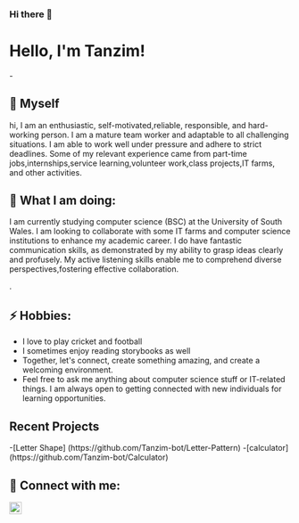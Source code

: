 ### Hi there 👋
<h1>Hello, I'm Tanzim!</h1>
- <h2>🔭 Myself</h2>
  <p>hi, I am an enthusiastic, self-motivated,reliable, responsible, and hard-working person. I am a mature team worker and adaptable to all challenging situations. I am able to work well under pressure and adhere to strict deadlines. Some of my relevant experience came from part-time jobs,internships,service learning,volunteer work,class projects,IT farms, and other activities.</p>

  <h2>👨 What I am doing:</h2>
  <p>I am currently studying computer science (BSC) at the University of South Wales. I am looking to collaborate with some IT farms and computer science institutions to enhance my academic career. I do have fantastic communication skills, as demonstrated by my ability to grasp ideas clearly and profusely. My active listening skills enable me to comprehend diverse perspectives,fostering effective collaboration.</p>.
    
<h2>⚡ Hobbies:</h2> 
  <p>
    <ul>
  <li>I love to play cricket and football</li> 
  <li>I sometimes enjoy reading storybooks as well</li> 
  <li>Together, let's connect, create something amazing, and create a welcoming environment.</li> 
  <li>Feel free to ask me anything about computer science stuff or IT-related things. I am always open to getting connected        with new individuals for learning opportunities.</li></p></ul>
  
<h2> Recent Projects</h2>
-[Letter Shape] (https://github.com/Tanzim-bot/Letter-Pattern)
-[calculator] (https://github.com/Tanzim-bot/Calculator)
<h2> 🤝 Connect with me:</h2>

[<img align="left" alt="Tanzim | Gmail" width="22px" src="https://cdn.jsdelivr.net/npm/simple-icons@v3/icons/gmail.svg" />][gmail]


[gmail]:https://gmail.com/https://mail.google.com/kazijunior03@gmail.com




